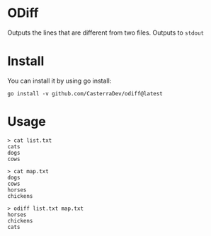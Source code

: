 # ODiff

Outputs the lines that are different from two files. Outputs to `stdout`

# Install

You can install it by using go install:

```
go install -v github.com/CasterraDev/odiff@latest
```

# Usage

```
> cat list.txt
cats
dogs
cows

> cat map.txt
dogs
cows
horses
chickens

> odiff list.txt map.txt
horses
chickens
cats

```
